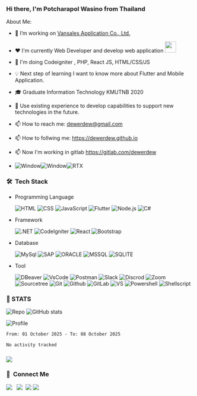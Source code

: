 <!-- ### <img src="https://raw.githubusercontent.com/sagar-viradiya/sagar-viradiya/master/resources/banner.png" width="auto"> -->
### Hi there, I'm Potcharapol Wasino from Thailand <!-- <img src="https://github.com/sciencepal/sciencepal/blob/master/assets/Hi.gif" width="29px"> -->

<!-- ### <img src="https://github.com/TheDudeThatCode/TheDudeThatCode/blob/master/Assets/Developer.gif" width="45" /> --> About Me:
 - 🔭 I’m working on [Vansales Application Co., Ltd.](https://vansalesapp.com/)
 - ❤️ I'm currently Web Developer and develop web application <img src="https://media.giphy.com/media/WUlplcMpOCEmTGBtBW/giphy.gif" width="30">
 - 🌱 I'm doing Codeigniter , PHP, React JS, HTML/CSS/JS
 - 💡 Next step of learning I want to know more about  Flutter and Mobile Application.
 - 🎓 Graduate Information Technology KMUTNB 2020 
 - 💬 Use existing experience to develop capabilities to support new technologies in the future.
 - 📫 How to reach me: dewerdew@gmail.com
 - 📫 How to follwing me: https://dewerdew.github.io

 - 📫 Now I'm working in gitlab https://gitlab.com/dewerdew
 - ![Window](https://img.shields.io/badge/Windows-0078D6?style=for-the-badge&logo=windows&logoColor=white)![Window](https://img.shields.io/badge/mac%20os-000000?style=for-the-badge&logo=apple&logoColor=white)![RTX](https://img.shields.io/badge/NVIDIA-RTX3070-76B900?style=for-the-badge&logo=nvidia&logoColor=white)&nbsp;

 
### 🛠 &nbsp;Tech Stack

 - Programming Language <br>

   ![HTML](https://img.shields.io/badge/HTML-239120?style=for-the-badge&logo=html5&logoColor=white)
   ![CSS](https://img.shields.io/badge/CSS3-1572B6?style=for-the-badge&logo=css3&logoColor=white)
   ![JavaScript](https://img.shields.io/badge/javascript-%23323330.svg?style=for-the-badge&logo=javascript&logoColor=%23F7DF1E)
   ![Flutter](https://img.shields.io/badge/PHP-2800A4.svg?style=for-the-badge&logo=PHP&logoColor=white)
   ![Node.js](https://img.shields.io/badge/Node.js-%23323330.svg?style=for-the-badge&logo=Node.js&logoColor=white)
   ![C#](https://img.shields.io/badge/C%23-239120?style=for-the-badge&logo=c-sharp&logoColor=white)
   

 - Framework <br>
 
   ![.NET](https://img.shields.io/badge/.NET-5C2D91?style=for-the-badge&logo=.net&logoColor=white)
   ![CodeIgniter](https://img.shields.io/badge/CodeIgniter-FF5722.svg?style=for-the-badge&logo=CodeIgniter&logoColor=white)
   ![React](https://img.shields.io/badge/React-0499CD.svg?style=for-the-badge&logo=React&logoColor=white)
   ![Bootstrap](https://img.shields.io/badge/Bootstrap-563D7C?style=for-the-badge&logo=bootstrap&logoColor=white)
   
 

 - Database <br>

   ![MySql](https://img.shields.io/badge/MySql-FFFFFF.svg?style=for-the-badge&logo=MySql&logoColor=blue)
   ![SAP](https://img.shields.io/badge/SAP-0FAAFF?style=for-the-badge&logo=sap&logoColor=white)
   ![ORACLE](https://img.shields.io/badge/Oracle-F80000?style=for-the-badge&logo=Oracle&logoColor=white)
   ![MSSQL](https://img.shields.io/badge/Microsoft%20SQL%20Server-CC2927?style=for-the-badge&logo=microsoft%20sql%20server&logoColor=white)
   ![SQLITE](https://img.shields.io/badge/SQLite-07405E?style=for-the-badge&logo=sqlite&logoColor=white)


 
 - Tool <br>
 
   ![DBeaver](https://img.shields.io/badge/DBeaver-00FF00.svg?style=for-the-badge&logo=DBeaver&logoColor=white)
   ![VsCode](https://img.shields.io/badge/VisualStudioCode-007ACC.svg?style=for-the-badge&logo=VisualStudioCode&logoColor=white)
   ![Postman](https://img.shields.io/badge/Postman-FF6C37.svg?style=for-the-badge&logo=Postman&logoColor=white)
   ![Slack](https://img.shields.io/badge/Slack-4A154B.svg?style=for-the-badge&logo=Slack&logoColor=white)
   ![Discrod](https://img.shields.io/badge/Discord-7289DA?style=for-the-badge&logo=discord&logoColor=white)
   ![Zoom](https://img.shields.io/badge/Zoom-2D8CFF.svg?style=for-the-badge&logo=Zoom&logoColor=white)
   ![Sourcetree](https://img.shields.io/badge/Sourcetree-0052CC?style=for-the-badge&logo=Sourcetree&logoColor=white)
   ![Git](https://img.shields.io/badge/Git-F05032.svg?style=for-the-badge&logo=Git&logoColor=ffffff)
   ![Github](https://img.shields.io/badge/Github-181717.svg?style=for-the-badge&logo=Github&logoColor=ffffff)
   ![GitLab](https://img.shields.io/badge/GitLab-DE7900.svg?style=for-the-badge&logo=GitLab&logoColor=ffffff)
   ![VS](https://img.shields.io/badge/Visual_Studio-5C2D91?style=for-the-badge&logo=visual%20studio&logoColor=white)
   ![Powershell](https://img.shields.io/badge/powershell-5391FE?style=for-the-badge&logo=powershell&logoColor=white)
   ![Shellscript](https://img.shields.io/badge/Shell_Script-121011?style=for-the-badge&logo=gnu-bash&logoColor=Green)
 

 
<!--
**Dewerdew/Dewerdew** is a ✨ _special_ ✨ repository because its `README.md` (this file) appears on your GitHub profile.
[<img align="right" width="50%" src="https://github-readme-stats-ouuan.vercel.app/api?username=ouuan&theme=dark&show_icons=true">](https://metrics.lecoq.io/ouuan#gh-dark-mode-only)
[<img align="right" width="50%" src="https://github-readme-stats-ouuan.vercel.app/api?username=ouuan&show_icons=true">](https://metrics.lecoq.io/ouuan#gh-light-mode-only)


<!-- <! --cmd-k v or ctrl-k v	Open preview to the Side
cmd-shift-v or ctrl-shift-v	Open preview-- > -->
<!-- ![Repo](https://github-profile-summary-cards.vercel.app/api/cards/repos-per-language?username=Dewerdew&theme=dracula)
![Anurag's GitHub stats](https://github-readme-stats.vercel.app/api?username=Dewerdew&show_icons=true&theme=cobalt)
![Profile](https://github-profile-summary-cards.vercel.app/api/cards/profile-details?username=Dewerdew&theme=monokai) -->

### 📝 STATS 

![Repo](http://github-profile-summary-cards.vercel.app/api/cards/repos-per-language?username=Dewerdew&theme=midnight_purple)
![GitHub stats](http://github-profile-summary-cards.vercel.app/api/cards/stats?username=Dewerdew&theme=midnight_purple)

<!-- ![Commit](http://github-profile-summary-cards.vercel.app/api/cards/most-commit-language?username=Dewerdew&theme=2077)
![Time](http://github-profile-summary-cards.vercel.app/api/cards/productive-time?username=vn7n24fzkq&theme=2077&utcOffset=7) -->

![Profile](http://github-profile-summary-cards.vercel.app/api/cards/profile-details?username=Dewerdew&theme=midnight_purple)


<!--START_SECTION:waka-->

```txt
From: 01 October 2025 - To: 08 October 2025

No activity tracked
```

<!--END_SECTION:waka-->



### ![](https://komarev.com/ghpvc/?username=Dewerdew&style=for-the-badge&label=VISITOR)
### 💬 &nbsp;Connect Me
<p>
<a href ="https://www.facebook.com/dewerdew/"><img src="https://img.shields.io/badge/Potcharapl D Wasino-F7F7F7?logo=facebook"></a> &nbsp;
<a href ="https://www.instagram.com/dewer_d_dew/"><img src="https://img.shields.io/badge/dewerdew-e4405f?logo=instagram&logoColor=f7f7f7"></a>&nbsp;
<a href ="https://gitlab.com/Dewerdew"><img src="https://img.shields.io/badge/Dewerdew-184aa8?logo=gitlab&logoColor="></a>  
 <a href ="https://dewerdew.github.io"><img src="https://img.shields.io/badge/website-blue
"></a>  
 <!--<a href ="https://Dewerdew.github.io"><img src="https://img.shields.io/badge/Website-184aa8?logo=website&logoColor="></a> &nbsp;
  -->
</p>



